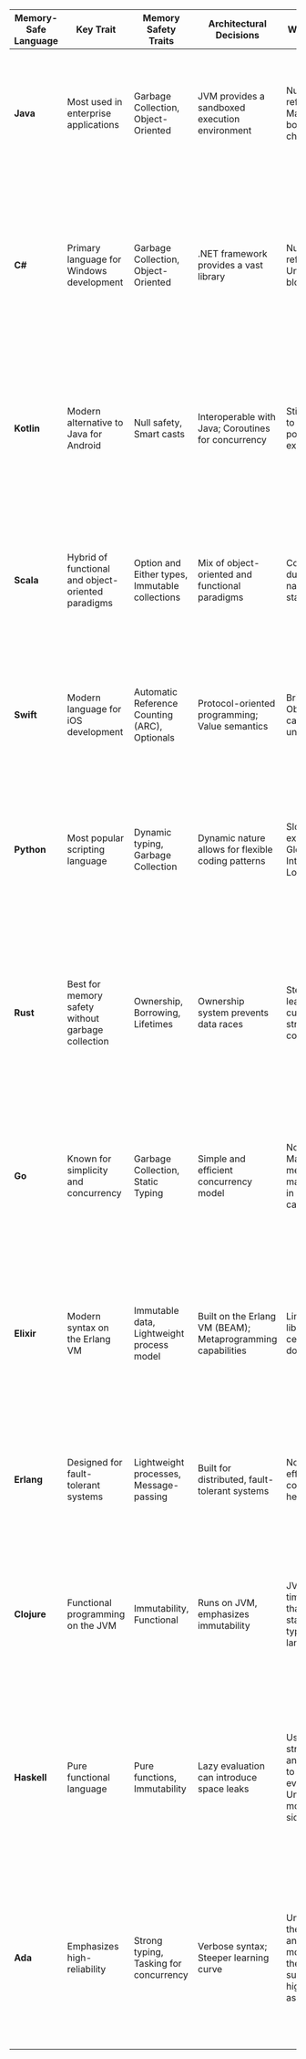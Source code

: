 | Memory-Safe Language | Key Trait                                      | Memory Safety Traits               | Architectural Decisions                                  | Weaknesses                                     | Tips & Tricks                                                                 | Resources                                                                                               | Additional Info                                 | Commonly Converted From | Reason for Conversion                                                                                                                                                       |
|----------------------|------------------------------------------------|------------------------------------|----------------------------------------------------------|------------------------------------------------|------------------------------------------------------------------------------|---------------------------------------------------------------------------------------------------------|-------------------------------------------------|-------------------------|-------------------------------------------------------------------------------------------------------------------------------------------------------------------|
| **Java**             | Most used in enterprise applications           | Garbage Collection, Object-Oriented| JVM provides a sandboxed execution environment           | Null references; Manual array bounds checking  | Use `Optional` to avoid nulls; Favor immutability                             | [Java Tutorials](https://docs.oracle.com/javase/tutorial/), [Effective Java](https://www.oreilly.com/library/view/effective-java/9780134686097/) | Modern versions have enhanced security features | C, C++, COBOL          | Java offers a platform-independent JVM, making it a popular choice for enterprise applications transitioning from legacy systems.                                    |
| **C#**               | Primary language for Windows development       | Garbage Collection, Object-Oriented| .NET framework provides a vast library                    | Null references; Unsafe code blocks             | Use `using` for resource management; Favor LINQ for data manipulation         | [.NET Docs](https://docs.microsoft.com/en-us/dotnet/csharp/), [C# Station](https://csharp-station.com/) | Modern versions support nullable reference types| Visual Basic, C++      | .NET framework provides a vast library and modern features, making it a natural choice for Windows-based applications transitioning from older languages.           |
| **Kotlin**           | Modern alternative to Java for Android         | Null safety, Smart casts           | Interoperable with Java; Coroutines for concurrency       | Still possible to have null pointer exceptions | Use `let`, `apply`, and other scope functions; Understand `val` vs `var`      | [Kotlin Docs](https://kotlinlang.org/docs/home.html), [Kotlin for Java Developers](https://www.coursera.org/learn/kotlin-for-java-developers)                     | Officially supported by Android                 | Java                   | Kotlin is fully interoperable with Java but offers more concise syntax and modern features, making it a popular choice for Android development.                      |
| **Scala**            | Hybrid of functional and object-oriented paradigms | Option and Either types, Immutable collections | Mix of object-oriented and functional paradigms           | Complexity due to hybrid nature; JVM startup time | Use pattern matching extensively; Favor immutability                          | [Scala Docs](https://docs.scala-lang.org/), [Scala Exercises](https://www.scala-exercises.org/)         | Runs on the JVM                                 | Java                   | Scala offers both object-oriented and functional paradigms, making it appealing for Java applications looking to adopt functional programming.                      |
| **Swift**            | Modern language for iOS development            | Automatic Reference Counting (ARC), Optionals | Protocol-oriented programming; Value semantics            | Bridging to Objective-C can introduce unsafety | Use optionals (`?`) to handle potential nil values; Favor value types over reference types | [Swift Docs](https://docs.swift.org/swift-book/), [Hacking with Swift](https://www.hackingwithswift.com/) | Interoperable with Objective-C                  | Objective-C            | Swift offers a more modern and safer syntax than Objective-C, making it the primary choice for iOS development.                                                     |
| **Python**           | Most popular scripting language                | Dynamic typing, Garbage Collection | Dynamic nature allows for flexible coding patterns        | Slower execution; Global Interpreter Lock (GIL)| Use `with` for resource management; Avoid using mutable default arguments     | [Python Docs](https://docs.python.org/3/), [Python Patterns](https://refactoring.guru/design-patterns/python)                                                    | GIL can be a bottleneck for multi-threaded applications | Perl, PHP             | Python's simplicity and vast libraries make it a popular choice for web and scripting tasks transitioning from older scripting languages.                           |
| **Rust**             | Best for memory safety without garbage collection | Ownership, Borrowing, Lifetimes    | Ownership system prevents data races                      | Steeper learning curve due to strict compiler  | Use the borrow checker to your advantage; Understand `String` vs `&str`       | [Rust Book](https://doc.rust-lang.org/book/), [Rust by Example](https://doc.rust-lang.org/rust-by-example/)                                                     | Safe concurrency without a garbage collector    | C, C++                 | Rust's memory safety features without a garbage collector make it appealing for systems programming tasks that require performance and safety.                      |
| **Go**               | Known for simplicity and concurrency           | Garbage Collection, Static Typing  | Simple and efficient concurrency model                    | No generics; Manual memory management in some cases | Use goroutines and channels for concurrency; Understand zero values          | [Go Tour](https://tour.golang.org/welcome/1), [Effective Go](https://golang.org/doc/effective_go)       | Emphasizes simplicity and efficiency            | C, C++                 | Go's simplicity and built-in concurrency make it a choice for backend services transitioning from C/C++ while wanting to maintain performance.                     |
| **Elixir**           | Modern syntax on the Erlang VM                 | Immutable data, Lightweight process model | Built on the Erlang VM (BEAM); Metaprogramming capabilities | Limited libraries for certain domains         | Use `mix` for project management; Understand the importance of processes and messages | [Elixir School](https://elixirschool.com/en/), [Elixir Docs](https://hexdocs.pm/elixir/Kernel.html)    | Phoenix framework for web development           | Ruby, Erlang           | Elixir offers a modern syntax on the Erlang VM, making it appealing for scalable, fault-tolerant systems, especially those transitioning from Ruby on Rails.        |
| **Erlang**           | Designed for fault-tolerant systems            | Lightweight processes, Message-passing | Built for distributed, fault-tolerant systems             | Not as efficient for computation-heavy tasks  | Understand the actor model; Use pattern matching in function heads           | [Erlang Docs](https://erlang.org/doc/), [Learn You Some Erlang](https://learnyousomeerlang.com/)        | OTP framework provides design principles for building applications | Prolog, older telecom languages | Erlang's design for fault-tolerant and distributed systems makes it a choice for telecom and messaging systems.                                                  |
| **Clojure**          | Functional programming on the JVM              | Immutability, Functional          | Runs on JVM, emphasizes immutability                      | JVM startup time; Slower than statically-typed languages | Use transducers for efficient data transformation; Understand persistent data structures | [Clojure for the Brave and True](https://www.braveclojure.com/), [Clojure Docs](https://clojure.org/guides/getting_started) | Emphasizes concurrency without locks            | Java                   | Clojure offers functional programming on the JVM, making it a choice for Java applications looking to adopt functional paradigms.                                   |
| **Haskell**          | Pure functional language                       | Pure functions, Immutability       | Lazy evaluation can introduce space leaks                 | Use strictness annotations to control evaluation; Understand monads for side-effects | [Learn You a Haskell](http://learnyouahaskell.com/), [Real World Haskell](http://book.realworldhaskell.org/) | Garbage collected with no null values           | ML, older functional languages | Haskell's strong emphasis on pure functional programming is appealing for academic research, complex algorithmic development, and domains where correctness is crucial. |
| **Ada**              | Emphasizes high-reliability                    | Strong typing, Tasking for concurrency | Verbose syntax; Steeper learning curve                   | Understand the package and tasking model; Use the SPARK subset for high assurance | [AdaCore University](https://learn.adacore.com/courses/intro-to-ada/index.html), [Ada Programming Wikibook](https://en.wikibooks.org/wiki/Ada_Programming) | Used in aerospace and defense industries        | Pascal, older embedded languages | Ada's focus on safety and reliability makes it a choice for industries like aerospace and defense, where stringent software engineering practices are essential.      |
                                                            |
